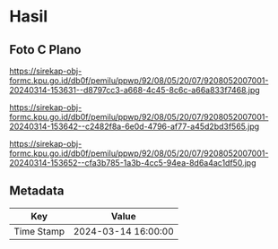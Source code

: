 # Hasil

## Foto C Plano

https://sirekap-obj-formc.kpu.go.id/db0f/pemilu/ppwp/92/08/05/20/07/9208052007001-20240314-153631--d8797cc3-a668-4c45-8c6c-a66a833f7468.jpg

https://sirekap-obj-formc.kpu.go.id/db0f/pemilu/ppwp/92/08/05/20/07/9208052007001-20240314-153642--c2482f8a-6e0d-4796-af77-a45d2bd3f565.jpg

https://sirekap-obj-formc.kpu.go.id/db0f/pemilu/ppwp/92/08/05/20/07/9208052007001-20240314-153652--cfa3b785-1a3b-4cc5-94ea-8d6a4ac1df50.jpg


## Metadata

| Key        | Value               |
| ---------- | ------------------- |
| Time Stamp | 2024-03-14 16:00:00 |



